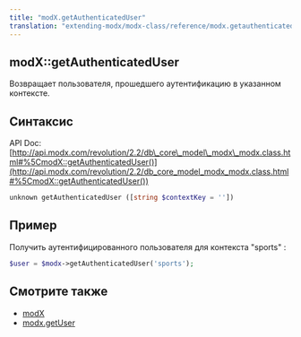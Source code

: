 ```yaml
---
title: "modX.getAuthenticatedUser"
translation: "extending-modx/modx-class/reference/modx.getauthenticateduser"
---
```


## modX::getAuthenticatedUser

Возвращает пользователя, прошедшего аутентификацию в указанном контексте.

## Синтаксис

API Doc: [http://api.modx.com/revolution/2.2/db\_core\_model\_modx\_modx.class.html#%5CmodX::getAuthenticatedUser()](http://api.modx.com/revolution/2.2/db_core_model_modx_modx.class.html#%5CmodX::getAuthenticatedUser())

``` php
unknown getAuthenticatedUser ([string $contextKey = ''])
```

## Пример

Получить аутентифицированного пользователя для контекста "sports" :

``` php
$user = $modx->getAuthenticatedUser('sports');
```

## Смотрите также

- [modX](extending-modx/core-model/modx "modX")
- [modx.getUser](extending-modx/modx-class/reference/modx.getuser)
